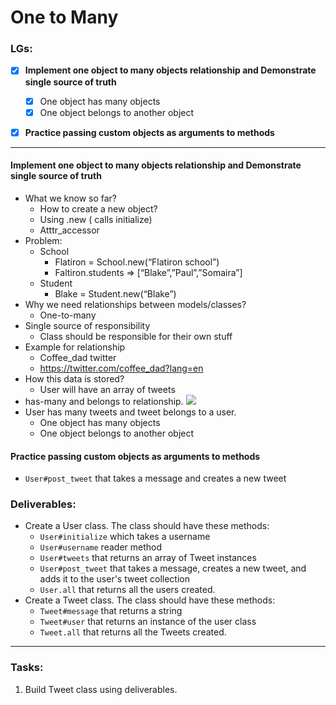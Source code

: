 # One to Many

### LGs:

- [x] **Implement one object to many objects relationship and Demonstrate single source of truth**
    - [x] One object has many objects
    - [x] One object belongs to another object
- [x] **Practice passing custom objects as arguments to methods**


---


#### Implement one object to many objects relationship and Demonstrate single source of truth
* What we know so far?
    * How to create a new object?
    * Using .new ( calls initialize)
    * Atttr_accessor
* Problem:
    * School
        * Flatiron = School.new(“Flatiron school”)
        * Faltiron.students => [“Blake”,”Paul”,”Somaira”]
    * Student
        * Blake = Student.new(“Blake”)
* Why we need relationships between models/classes?
    *  One-to-many
* Single source of responsibility
    *  Class should be responsible for their own stuff
*  Example for relationship
    * Coffee_dad twitter 
    * https://twitter.com/coffee_dad?lang=en
* How this data is stored?
    * User will have an array of tweets
* has-many and belongs to relationship.
    ![](https://i.imgur.com/Kpwl5xB.png)
* User has many tweets and tweet belongs to a user.
    * One object has many objects
    * One object belongs to another object


#### Practice passing custom objects as arguments to methods
* `User#post_tweet` that takes a message and creates a new tweet


### Deliverables: 
* Create a User class. The class should have these methods:
    * `User#initialize` which takes a username
    * `User#username` reader method
    * `User#tweets` that returns an array of Tweet instances
    * `User#post_tweet` that takes a message, creates a new tweet, and adds it to the user's tweet collection
    * `User.all` that returns all the users created.
* Create a Tweet class. The class should have these methods:
    * `Tweet#message` that returns a string
    * `Tweet#user` that returns an instance of the user class
    * `Tweet.all` that returns all the Tweets created.


---

### Tasks:

1. Build Tweet class using deliverables.